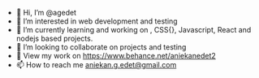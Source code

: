 - 👋 Hi, I’m @agedet
- 👀 I’m interested in web development and testing
- 🌱 I’m currently learning and working on <HTML></HTML>, CSS{}, Javascript, React and nodejs based projects.
- 💞️ I’m looking to collaborate on projects and testing
- 🌱 View my work on https://www.behance.net/aniekanedet2
- 📫 How to reach me aniekan.g.edet@gmail.com

<!---
agedet/agedet is a ✨ special ✨ repository because its `README.md` (this file) appears on your GitHub profile.
You can click the Preview link to take a look at your changes.
--->
